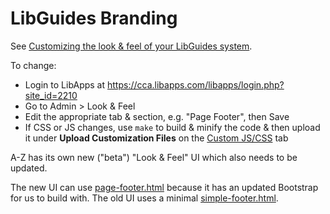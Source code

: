 # LibGuides Branding

See [Customizing the look & feel of your LibGuides system](https://ask.springshare.com/springboards/faq/1948).

To change:

- Login to LibApps at https://cca.libapps.com/libapps/login.php?site_id=2210
- Go to Admin > Look & Feel
- Edit the appropriate tab & section, e.g. "Page Footer", then Save
- If CSS or JS changes, use `make` to build & minify the code & then upload it under **Upload Customization Files** on the [Custom JS/CSS](https://cca.libapps.com/libguides/lookfeel.php?action=1) tab

A-Z has its own new ("beta") "Look & Feel" UI which also needs to be updated.

The new UI can use [page-footer.html](./page-footer.html) because it has an updated Bootstrap for us to build with. The old UI uses a minimal [simple-footer.html](./simple-footer.html).
